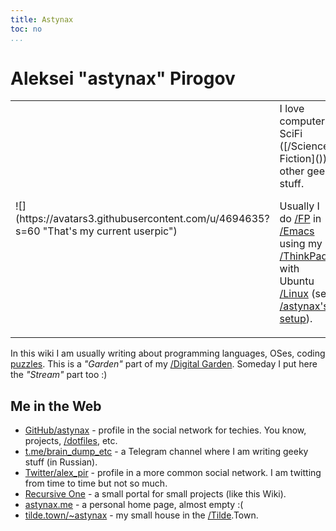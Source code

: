 ```yaml
---
title: Astynax
toc: no
...
```


# Aleksei "astynax" Pirogov

<table><tbody><tr>
<td>
![](https://avatars3.githubusercontent.com/u/4694635?s=60 "That's my current userpic")
</td><td>
I love computers, SciFi ([/Science Fiction]()), other geek stuff.

Usually I do [/FP]() in [/Emacs]() using my [/ThinkPad]() with Ubuntu [/Linux]() (see [/astynax's setup]()).
</td></tbody></table>

In this wiki I am usually writing about programming languages, OSes, coding [puzzles](/_category/puzzle "wiki category"). This is a *"Garden"* part of my [/Digital Garden](). Someday I put here the *"Stream"* part too :)

## Me in the Web

* [GitHub/astynax](https://github.com/astynax) - profile in the social network for techies. You know, projects, [/dotfiles](), etc.
* [t.me/brain_dump_etc](https://t.me/brain_dump_etc) - a Telegram channel where I am writing geeky stuff (in Russian).
* [Twitter/alex_pir](https://twitter.com/alex_pir) - profile in a more common social network. I am twitting from time to time but not so much.
* [Recursive One](https://recursive.one) - a small portal for small projects (like this Wiki).
* [astynax.me](https://astynax.me) - a personal home page, almost empty :(
* [tilde.town/~astynax](https://tilde.town/~astynax) - my small house in the [/Tilde]().Town.